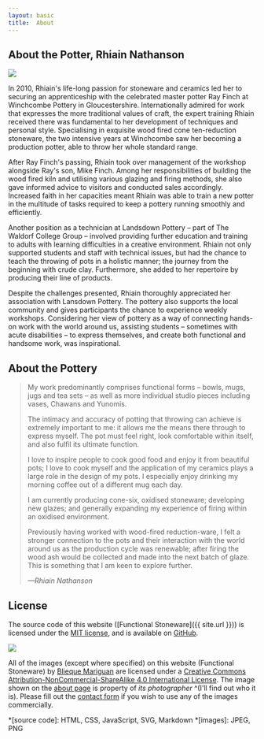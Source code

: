 ```yaml
---
layout: basic
title:  About
---
```


## About the Potter, Rhiain Nathanson

<img src="../images/rhiain.jpg" class="r">

In 2010, Rhiain&apos;s life-long passion for stoneware and ceramics led her to securing an apprenticeship with the celebrated master potter Ray Finch at Winchcombe Pottery in Gloucestershire. Internationally admired for work that expresses the more traditional values of craft, the expert training Rhiain received there was fundamental to her development of techniques and personal style. Specialising in exquisite wood fired cone ten-reduction stoneware, the two intensive years at Winchcombe saw her becoming a production potter, able to throw her whole standard range.

After Ray Finch&apos;s passing, Rhiain took over management of the workshop alongside Ray&apos;s son, Mike Finch. Among her responsibilities of building the wood fired kiln and utilising various glazing and firing methods, she also gave informed advice to visitors and conducted sales accordingly. Increased faith in her capacities meant Rhiain was able to train a new potter in the multitude of tasks required to keep a pottery running smoothly and efficiently.

Another position as a technician at Landsdown Pottery &ndash; part of The Waldorf College Group &ndash; involved providing further education and training to adults with learning difficulties in a creative environment. Rhiain not only supported students and staff with technical issues, but had the chance to teach the throwing of pots in a holistic manner; the journey from the beginning with crude clay. Furthermore, she added to her repertoire by producing their line of products.

Despite the challenges presented, Rhiain thoroughly appreciated her association with Lansdown Pottery. The pottery also supports the local community and gives participants the chance to experience weekly workshops. Considering her view of pottery as a way of connecting hands-on work with the world around us, assisting students &ndash; sometimes with acute disabilities &ndash; to express themselves, and create both functional and handsome work, was inspirational.

## About the Pottery

> My work predominantly comprises functional forms &ndash; bowls, mugs, jugs and tea sets &ndash; as well as more individual studio pieces including vases, Chawans and Yunomis.
>
> The intimacy and accuracy of potting that throwing can achieve is extremely important to me: it allows me the means there through to express myself. The pot must feel right, look comfortable within itself, and also fulfil its ultimate function.
>
> I love to inspire people to cook good food and enjoy it from beautiful pots; I love to cook myself and the application of my ceramics plays a large role in the design of my pots. I especially enjoy drinking my morning coffee out of a different mug each day.
>
> I am currently producing cone-six, oxidised stoneware; developing new glazes; and generally expanding my experience of firing within an oxidised environment.
>
> Previously having worked with wood-fired reduction-ware, I felt a stronger connection to the pots and their interaction with the world around us as the production cycle was renewable; after firing the wood ash would be collected and made into the next batch of glaze. This is something that I am keen to explore further.
>
> *&mdash;Rhiain Nathanson*

## License

The source code of this website ([Functional Stoneware]({{ site.url }})) is licensed under the [MIT license](https://github.com/blieque/functionalstoneware.com/blob/master/LICENSE.md), and is available on [GitHub](https://github.com/blieque/functionalstoneware.com).

<a rel="license" href="http://creativecommons.org/licenses/by-nc-sa/4.0/">
    <img src="https://i.creativecommons.org/l/by-nc-sa/4.0/80x15.png">
</a>

All of the images (except where specified) on this website (<span xmlns:dct="http://purl.org/dc/terms/" href="http://purl.org/dc/dcmitype/StillImage" property="dct:title" rel="dct:type">Functional Stoneware</span>) by <a class="reg-link" xmlns:cc="http://creativecommons.org/ns#" href="http://blieque.co.uk/" property="cc:attributionName" rel="cc:attributionURL">Blieque Mariguan</a> are licensed under a <a rel="license" href="http://creativecommons.org/licenses/by-nc-sa/4.0/">Creative Commons Attribution-NonCommercial-ShareAlike 4.0 International License</a>. The image shown on the [about page](/about) is property of *its photographer* ^(I'll find out who it is). Please fill out the [contact form](https://functionalstoneware.com/contact) if you wish to use any of the images commercially.

*[source code]: HTML, CSS, JavaScript, SVG, Markdown
*[images]: JPEG, PNG
